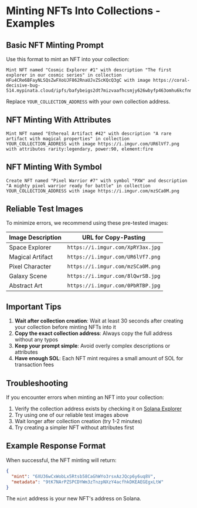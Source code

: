 # Minting NFTs Into Collections - Examples

## Basic NFT Minting Prompt

Use this format to mint an NFT into your collection:

```
Mint NFT named "Cosmic Explorer #1" with description "The first explorer in our cosmic series" in collection HFu4CRe6BFayNLSQsZwFXoUJF862RnaUJvZScKQcQ3gC with image https://coral-decisive-bug-514.mypinata.cloud/ipfs/bafybeigs2dt7mizvaafhcsmjy626wbyfp463omhu6kcfnmewaejffmxhmy
```

Replace `YOUR_COLLECTION_ADDRESS` with your own collection address.

## NFT Minting With Attributes

```
Mint NFT named "Ethereal Artifact #42" with description "A rare artifact with magical properties" in collection YOUR_COLLECTION_ADDRESS with image https://i.imgur.com/UR6lVf7.png with attributes rarity:legendary, power:90, element:fire
```

## NFT Minting With Symbol

```
Create NFT named "Pixel Warrior #7" with symbol "PXW" and description "A mighty pixel warrior ready for battle" in collection YOUR_COLLECTION_ADDRESS with image https://i.imgur.com/mzSCa0M.png
```

## Reliable Test Images

To minimize errors, we recommend using these pre-tested images:

| Image Description | URL for Copy-Pasting |
|-------------------|----------------------|
| Space Explorer    | `https://i.imgur.com/XpRY3ax.jpg` |
| Magical Artifact  | `https://i.imgur.com/UR6lVf7.png` |
| Pixel Character   | `https://i.imgur.com/mzSCa0M.png` |
| Galaxy Scene      | `https://i.imgur.com/8lQwrSB.jpg` |
| Abstract Art      | `https://i.imgur.com/0PbRTBP.jpg` |

## Important Tips

1. **Wait after collection creation**: Wait at least 30 seconds after creating your collection before minting NFTs into it
2. **Copy the exact collection address**: Always copy the full address without any typos
3. **Keep your prompt simple**: Avoid overly complex descriptions or attributes
4. **Have enough SOL**: Each NFT mint requires a small amount of SOL for transaction fees

## Troubleshooting

If you encounter errors when minting an NFT into your collection:

1. Verify the collection address exists by checking it on [Solana Explorer](https://explorer.solana.com/?cluster=devnet)
2. Try using one of our reliable test images above
3. Wait longer after collection creation (try 1-2 minutes)
4. Try creating a simpler NFT without attributes first

## Example Response Format

When successful, the NFT minting will return:

```json
{
  "mint": "6XU36wCxWobLx5Rtsb58CaGhWYo3rsxAzJQcp6y6uq8V",
  "metadata": "9tK7NArPZSPCDYWm3zTnzpNXzY4acfhkDKEAEGEgxLtW"
}
```

The `mint` address is your new NFT's address on Solana.
